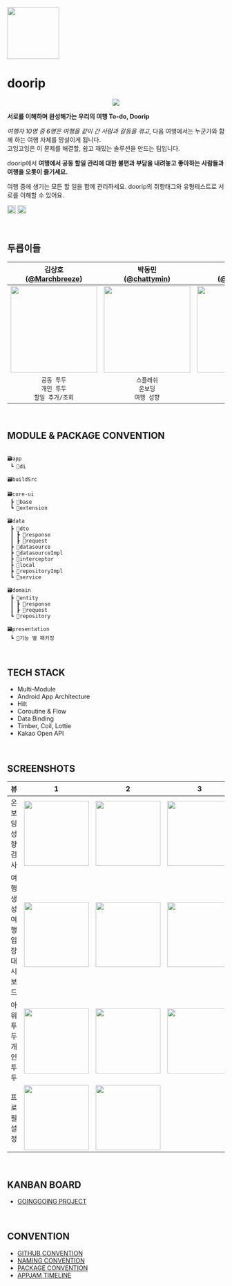 <img src="https://github.com/Team-Going/Going-Android/assets/97405341/9d8f8e2b-f3f6-4773-813b-49d3a9a86432" width=120 />

# doorip
<p align="center"><img src="https://github.com/Team-Going/Going-Android/assets/97405341/a49585b0-e4d3-4713-b5de-0e61aede220d"></p>

**서로를 이해하며 완성해가는 우리의 여행 To-do, Doorip**

*여행자 10명 중 6명은 여행을 같이 간 사람과 갈등을 겪고*, 다음 여행에서는 누군가와 함께 하는 여행 자체를 망설이게 됩니다.
</br>
고잉고잉은 이 문제를 해결할, 쉽고 재밌는 솔루션을 만드는 팀입니다. 

doorip에서 **여행에서 공동 할일 관리에 대한 불편과 부담을 내려놓고 좋아하는 사람들과 여행을 오롯이 즐기세요.**

여행 중에 생기는 모든 할 일을 함께 관리하세요. doorip의 취향태그와 유형테스트로 서로를 이해할 수 있어요.

<img height="20px" src="https://img.shields.io/badge/Android-3DDC84?style=flat-square&logo=android&logoColor=white"/> <img height="20px" src="https://img.shields.io/badge/Kotlin-7F52FF?style=for-the-badge&logo=Kotlin&logoColor=white">

<br> 

## 두릅이들
|                                   김상호<br/>([@Marchbreeze](https://github.com/Marchbreeze))                                    |                                      박동민<br/>([@chattymin](https://github.com/chattymin))                                       |                                  이유빈<br/>([@leeeyubin](https://github.com/leeeyubin))                                   |                                    조세연<br/>([@crownjoe](https://github.com/crownjoe))                                     |
|:---------------------------------------------------------------------------------------------------------------------------:|:---------------------------------------------------------------------------------------------------------------------------:|:---------------------------------------------------------------------------------------------------------------------------:|:---------------------------------------------------------------------------------------------------------------------------:|
| <img width="200px" src="https://github.com/Team-Going/Going-Android/assets/97405341/68834cbc-67c6-4f21-a010-63c7e440410e"/> | <img width="200px" src="https://github.com/Team-Going/Going-Android/assets/97405341/04c3f595-d8cf-4d4a-a6c6-bd2e6d4c9a43"/> | <img width="200px" src="https://github.com/Team-Going/Going-Android/assets/97405341/1c0f5866-8a39-445d-9664-3d3fc76bb39d"/> | <img width="200px" src="https://github.com/Team-Going/Going-Android/assets/97405341/1269e602-32db-4cb6-a91a-8b80c8a9730e"/> |
|                                                      `공동 투두`<br/>`개인 투두`<br/>`할일 추가/조회`                                                      |                                                         `스플래쉬`<br/>`온보딩`<br/>`여행 성향`                                                          |                                          `대시보드`<br/>`취향 태그`<br/>`공동 취향`                                        |                                                      `여행 생성`<br/>`여행 입장`<br/>`프로필`                                                      |



<br>

## MODULE & PACKAGE CONVENTION
```

🗃️app
 ┗ 📂di

🗃️buildSrc

🗃️core-ui
 ┣ 📂base
 ┗ 📂extension

🗃️data
 ┣ 📂dto
 ┃ ┣ 📂response
 ┃ ┣ 📂request
 ┣ 📂datasource
 ┣ 📂datasourceImpl
 ┣ 📂interceptor
 ┣ 📂local
 ┣ 📂repositoryImpl
 ┗ 📂service

🗃️domain
 ┣ 📂entity
 ┃ ┣ 📂response
 ┃ ┣ 📂request
 ┗ 📂repository

🗃️presentation
 ┗ 📂기능 별 패키징

```
<br>

## TECH STACK
- Multi-Module
- Android App Architecture
- Hilt
- Coroutine & Flow
- Data Binding
- Timber, Coil, Lottie
- Kakao Open API
<br>


## SCREENSHOTS
|       뷰       |                                                              1                                                              |                                                              2                                                              |                                                              3                                                              |                                                              4                                                              |
|:-------------:|:---------------------------------------------------------------------------------------------------------------------------:|:---------------------------------------------------------------------------------------------------------------------------:|:---------------------------------------------------------------------------------------------------------------------------:|:---------------------------------------------------------------------------------------------------------------------------:|
| 온보딩 <br> 성향검사 | <img width="150px" src="https://github.com/Team-Going/Going-Android/assets/97405341/f79733e0-d4ff-4755-adcc-b334e90a5c62"/> | <img width="150px" src="https://github.com/Team-Going/Going-Android/assets/97405341/dec2b462-6618-4917-8d03-e7d8542dffb3"/> | <img width="150px" src="https://github.com/Team-Going/Going-Android/assets/97405341/f5b18987-6953-4b14-8ebd-296bb5d5f82b"/> | <img width="150px" src="https://github.com/Team-Going/Going-Android/assets/97405341/d84e184e-5397-4825-9485-1b9766830cc9"/> |                                                                                                                                 |                                                                                                                             |
| 여행생성 <br> 여행입장 <br> 대시보드  | <img width="150px" src="https://github.com/Team-Going/Going-Android/assets/97405341/e62ea373-914f-4c35-94ff-6eb9ed79580e"/> | <img width="150px" src="https://github.com/Team-Going/Going-Android/assets/97405341/692a00d3-2f4e-43fb-b707-480c36d08b54"/> | <img width="150px" src="https://github.com/Team-Going/Going-Android/assets/97405341/1d684b23-7712-44c0-ae38-8f0f258fa880"/> | <img width="150px" src="https://github.com/Team-Going/Going-Android/assets/97405341/1c596bf7-9cc6-455b-b5c7-90fdf82dbe33"/> |
| 아워투두 <br> 개인투두  | <img width="150px" src="https://github.com/Team-Going/Going-Android/assets/97405341/7d5e0481-6527-4ce4-b12f-f6a4237f12bf"/> | <img width="150px" src="https://github.com/Team-Going/Going-Android/assets/97405341/e5a8d79c-b014-4750-957f-0ccafd35d763"/> | <img width="150px" src="https://github.com/Team-Going/Going-Android/assets/97405341/89c270e6-f17a-4f14-99e2-b41f230a4477"/> | <img width="150px" src="https://github.com/Team-Going/Going-Android/assets/97405341/7146f1f5-cbd7-46db-b4ed-066ed451f7de"/> |
|   프로필 <br> 설정   | <img width="150px" src="https://github.com/Team-Going/Going-Android/assets/97405341/c34fb56c-a54c-47b2-9c0a-d18be63ae1de"/> | <img width="150px" src="https://github.com/Team-Going/Going-Android/assets/97405341/96234e32-2980-488f-bb9f-3b92afa504fa"/> | 

<br>



## KANBAN BOARD
- [GOINGGOING PROJECT](https://github.com/orgs/Team-Going/projects/2)
<br>  

## CONVENTION
- [GITHUB CONVENTION](https://www.notion.so/goinggoing/Github-Convention-29f0af1cd4944705997594859e28ff97?pvs=4)
- [NAMING CONVENTION](https://www.notion.so/goinggoing/Naming-Convention-8ff5cb317e31404aa23d5729473e5b5b?pvs=4)
- [PACKAGE CONVENTION](https://www.notion.so/goinggoing/Packaging-Convention-c390c0a561cf4b469bfac2da58ebf445?pvs=4)
- [APPJAM TIMELINE](https://www.notion.so/goinggoing/50fb75bea22143abb589b0c37aba6ea3?v=f6982004cc434a4fb2dcd0979b2a8c50&pvs=4)
<br>
